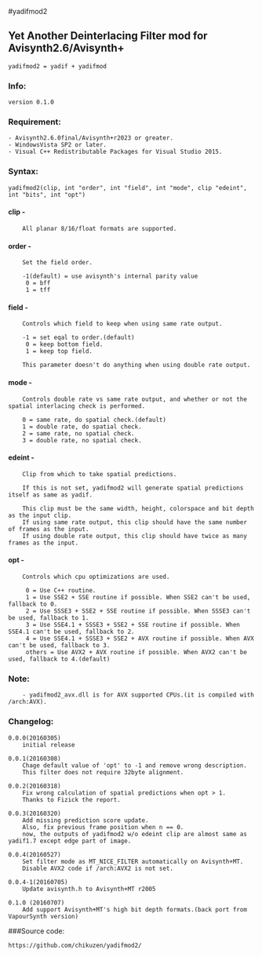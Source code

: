 #yadifmod2
## Yet Another Deinterlacing Filter mod  for Avisynth2.6/Avisynth+

	yadifmod2 = yadif + yadifmod

### Info:

	version 0.1.0

### Requirement:
	- Avisynth2.6.0final/Avisynth+r2023 or greater.
	- WindowsVista SP2 or later.
	- Visual C++ Redistributable Packages for Visual Studio 2015.

### Syntax:

	yadifmod2(clip, int "order", int "field", int "mode", clip "edeint", int "bits", int "opt")

####	clip -

		All planar 8/16/float formats are supported.

####	order -

		Set the field order.

		-1(default) = use avisynth's internal parity value
		 0 = bff
		 1 = tff

####	field -

		Controls which field to keep when using same rate output.

		-1 = set eqal to order.(default)
		 0 = keep bottom field.
		 1 = keep top field.

		This parameter doesn't do anything when using double rate output.

####	mode -

		Controls double rate vs same rate output, and whether or not the spatial interlacing check is performed.

		0 = same rate, do spatial check.(default)
		1 = double rate, do spatial check.
		2 = same rate, no spatial check.
		3 = double rate, no spatial check.

####	edeint -

		Clip from which to take spatial predictions.

		If this is not set, yadifmod2 will generate spatial predictions itself as same as yadif.

		This clip must be the same width, height, colorspace and bit depth as the input clip.
		If using same rate output, this clip should have the same number of frames as the input.
		If using double rate output, this clip should have twice as many frames as the input.

####	opt -

		Controls which cpu optimizations are used.

		 0 = Use C++ routine.
		 1 = Use SSE2 + SSE routine if possible. When SSE2 can't be used, fallback to 0.
		 2 = Use SSSE3 + SSE2 + SSE routine if possible. When SSSE3 can't be used, fallback to 1.
		 3 = Use SSE4.1 + SSSE3 + SSE2 + SSE routine if possible. When SSE4.1 can't be used, fallback to 2.
		 4 = Use SSE4.1 + SSSE3 + SSE2 + AVX routine if possible. When AVX can't be used, fallback to 3.
		 others = Use AVX2 + AVX routine if possible. When AVX2 can't be used, fallback to 4.(default)

### Note:

		- yadifmod2_avx.dll is for AVX supported CPUs.(it is compiled with /arch:AVX).


### Changelog:

	0.0.0(20160305)
		initial release

	0.0.1(20160308)
		Chage default value of 'opt' to -1 and remove wrong description.
		This filter does not require 32byte alignment.

	0.0.2(20160318)
		Fix wrong calculation of spatial predictions when opt > 1.
		Thanks to Fizick the report.

	0.0.3(20160320)
		Add missing prediction score update.
		Also, fix previous frame position when n == 0.
		now, the outputs of yadifmod2 w/o edeint clip are almost same as yadif1.7 except edge part of image.

	0.0.4(20160527)
		Set filter mode as MT_NICE_FILTER automatically on Avisynth+MT.
		Disable AVX2 code if /arch:AVX2 is not set.

	0.0.4-1(20160705)
		Update avisynth.h to Avisynth+MT r2005

	0.1.0 (20160707)
		Add support Avisynth+MT's high bit depth formats.(back port from VapourSynth version)

###Source code:

	https://github.com/chikuzen/yadifmod2/

